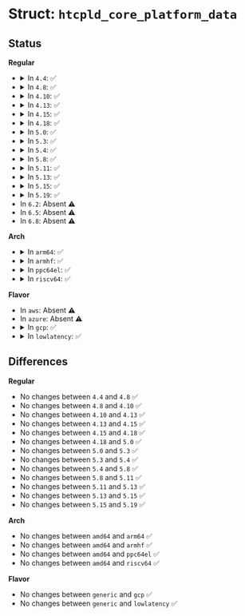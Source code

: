 # Struct: <code>htcpld_core_platform_data</code>

## Status
<b>Regular</b>
<ul>
<li>
<details>
<summary>In <code>4.4</code>: ✅</summary>

```c
struct htcpld_core_platform_data {
    unsigned int int_reset_gpio_hi;
    unsigned int int_reset_gpio_lo;
    unsigned int i2c_adapter_id;
    struct htcpld_chip_platform_data *chip;
    unsigned int num_chip;
};
```
</details>
</li>
<li>
<details>
<summary>In <code>4.8</code>: ✅</summary>

```c
struct htcpld_core_platform_data {
    unsigned int int_reset_gpio_hi;
    unsigned int int_reset_gpio_lo;
    unsigned int i2c_adapter_id;
    struct htcpld_chip_platform_data *chip;
    unsigned int num_chip;
};
```
</details>
</li>
<li>
<details>
<summary>In <code>4.10</code>: ✅</summary>

```c
struct htcpld_core_platform_data {
    unsigned int int_reset_gpio_hi;
    unsigned int int_reset_gpio_lo;
    unsigned int i2c_adapter_id;
    struct htcpld_chip_platform_data *chip;
    unsigned int num_chip;
};
```
</details>
</li>
<li>
<details>
<summary>In <code>4.13</code>: ✅</summary>

```c
struct htcpld_core_platform_data {
    unsigned int int_reset_gpio_hi;
    unsigned int int_reset_gpio_lo;
    unsigned int i2c_adapter_id;
    struct htcpld_chip_platform_data *chip;
    unsigned int num_chip;
};
```
</details>
</li>
<li>
<details>
<summary>In <code>4.15</code>: ✅</summary>

```c
struct htcpld_core_platform_data {
    unsigned int int_reset_gpio_hi;
    unsigned int int_reset_gpio_lo;
    unsigned int i2c_adapter_id;
    struct htcpld_chip_platform_data *chip;
    unsigned int num_chip;
};
```
</details>
</li>
<li>
<details>
<summary>In <code>4.18</code>: ✅</summary>

```c
struct htcpld_core_platform_data {
    unsigned int int_reset_gpio_hi;
    unsigned int int_reset_gpio_lo;
    unsigned int i2c_adapter_id;
    struct htcpld_chip_platform_data *chip;
    unsigned int num_chip;
};
```
</details>
</li>
<li>
<details>
<summary>In <code>5.0</code>: ✅</summary>

```c
struct htcpld_core_platform_data {
    unsigned int int_reset_gpio_hi;
    unsigned int int_reset_gpio_lo;
    unsigned int i2c_adapter_id;
    struct htcpld_chip_platform_data *chip;
    unsigned int num_chip;
};
```
</details>
</li>
<li>
<details>
<summary>In <code>5.3</code>: ✅</summary>

```c
struct htcpld_core_platform_data {
    unsigned int int_reset_gpio_hi;
    unsigned int int_reset_gpio_lo;
    unsigned int i2c_adapter_id;
    struct htcpld_chip_platform_data *chip;
    unsigned int num_chip;
};
```
</details>
</li>
<li>
<details>
<summary>In <code>5.4</code>: ✅</summary>

```c
struct htcpld_core_platform_data {
    unsigned int int_reset_gpio_hi;
    unsigned int int_reset_gpio_lo;
    unsigned int i2c_adapter_id;
    struct htcpld_chip_platform_data *chip;
    unsigned int num_chip;
};
```
</details>
</li>
<li>
<details>
<summary>In <code>5.8</code>: ✅</summary>

```c
struct htcpld_core_platform_data {
    unsigned int int_reset_gpio_hi;
    unsigned int int_reset_gpio_lo;
    unsigned int i2c_adapter_id;
    struct htcpld_chip_platform_data *chip;
    unsigned int num_chip;
};
```
</details>
</li>
<li>
<details>
<summary>In <code>5.11</code>: ✅</summary>

```c
struct htcpld_core_platform_data {
    unsigned int int_reset_gpio_hi;
    unsigned int int_reset_gpio_lo;
    unsigned int i2c_adapter_id;
    struct htcpld_chip_platform_data *chip;
    unsigned int num_chip;
};
```
</details>
</li>
<li>
<details>
<summary>In <code>5.13</code>: ✅</summary>

```c
struct htcpld_core_platform_data {
    unsigned int int_reset_gpio_hi;
    unsigned int int_reset_gpio_lo;
    unsigned int i2c_adapter_id;
    struct htcpld_chip_platform_data *chip;
    unsigned int num_chip;
};
```
</details>
</li>
<li>
<details>
<summary>In <code>5.15</code>: ✅</summary>

```c
struct htcpld_core_platform_data {
    unsigned int int_reset_gpio_hi;
    unsigned int int_reset_gpio_lo;
    unsigned int i2c_adapter_id;
    struct htcpld_chip_platform_data *chip;
    unsigned int num_chip;
};
```
</details>
</li>
<li>
<details>
<summary>In <code>5.19</code>: ✅</summary>

```c
struct htcpld_core_platform_data {
    unsigned int int_reset_gpio_hi;
    unsigned int int_reset_gpio_lo;
    unsigned int i2c_adapter_id;
    struct htcpld_chip_platform_data *chip;
    unsigned int num_chip;
};
```
</details>
</li>
<li>
In <code>6.2</code>: Absent ⚠️
</li>
<li>
In <code>6.5</code>: Absent ⚠️
</li>
<li>
In <code>6.8</code>: Absent ⚠️
</li>
</ul>
<b>Arch</b>
<ul>
<li>
<details>
<summary>In <code>arm64</code>: ✅</summary>

```c
struct htcpld_core_platform_data {
    unsigned int int_reset_gpio_hi;
    unsigned int int_reset_gpio_lo;
    unsigned int i2c_adapter_id;
    struct htcpld_chip_platform_data *chip;
    unsigned int num_chip;
};
```
</details>
</li>
<li>
<details>
<summary>In <code>armhf</code>: ✅</summary>

```c
struct htcpld_core_platform_data {
    unsigned int int_reset_gpio_hi;
    unsigned int int_reset_gpio_lo;
    unsigned int i2c_adapter_id;
    struct htcpld_chip_platform_data *chip;
    unsigned int num_chip;
};
```
</details>
</li>
<li>
<details>
<summary>In <code>ppc64el</code>: ✅</summary>

```c
struct htcpld_core_platform_data {
    unsigned int int_reset_gpio_hi;
    unsigned int int_reset_gpio_lo;
    unsigned int i2c_adapter_id;
    struct htcpld_chip_platform_data *chip;
    unsigned int num_chip;
};
```
</details>
</li>
<li>
<details>
<summary>In <code>riscv64</code>: ✅</summary>

```c
struct htcpld_core_platform_data {
    unsigned int int_reset_gpio_hi;
    unsigned int int_reset_gpio_lo;
    unsigned int i2c_adapter_id;
    struct htcpld_chip_platform_data *chip;
    unsigned int num_chip;
};
```
</details>
</li>
</ul>
<b>Flavor</b>
<ul>
<li>
In <code>aws</code>: Absent ⚠️
</li>
<li>
In <code>azure</code>: Absent ⚠️
</li>
<li>
<details>
<summary>In <code>gcp</code>: ✅</summary>

```c
struct htcpld_core_platform_data {
    unsigned int int_reset_gpio_hi;
    unsigned int int_reset_gpio_lo;
    unsigned int i2c_adapter_id;
    struct htcpld_chip_platform_data *chip;
    unsigned int num_chip;
};
```
</details>
</li>
<li>
<details>
<summary>In <code>lowlatency</code>: ✅</summary>

```c
struct htcpld_core_platform_data {
    unsigned int int_reset_gpio_hi;
    unsigned int int_reset_gpio_lo;
    unsigned int i2c_adapter_id;
    struct htcpld_chip_platform_data *chip;
    unsigned int num_chip;
};
```
</details>
</li>
</ul>

## Differences
<b>Regular</b>
<ul>
<li>
No changes between <code>4.4</code> and <code>4.8</code> ✅
</li>
<li>
No changes between <code>4.8</code> and <code>4.10</code> ✅
</li>
<li>
No changes between <code>4.10</code> and <code>4.13</code> ✅
</li>
<li>
No changes between <code>4.13</code> and <code>4.15</code> ✅
</li>
<li>
No changes between <code>4.15</code> and <code>4.18</code> ✅
</li>
<li>
No changes between <code>4.18</code> and <code>5.0</code> ✅
</li>
<li>
No changes between <code>5.0</code> and <code>5.3</code> ✅
</li>
<li>
No changes between <code>5.3</code> and <code>5.4</code> ✅
</li>
<li>
No changes between <code>5.4</code> and <code>5.8</code> ✅
</li>
<li>
No changes between <code>5.8</code> and <code>5.11</code> ✅
</li>
<li>
No changes between <code>5.11</code> and <code>5.13</code> ✅
</li>
<li>
No changes between <code>5.13</code> and <code>5.15</code> ✅
</li>
<li>
No changes between <code>5.15</code> and <code>5.19</code> ✅
</li>
</ul>
<b>Arch</b>
<ul>
<li>
No changes between <code>amd64</code> and <code>arm64</code> ✅
</li>
<li>
No changes between <code>amd64</code> and <code>armhf</code> ✅
</li>
<li>
No changes between <code>amd64</code> and <code>ppc64el</code> ✅
</li>
<li>
No changes between <code>amd64</code> and <code>riscv64</code> ✅
</li>
</ul>
<b>Flavor</b>
<ul>
<li>
No changes between <code>generic</code> and <code>gcp</code> ✅
</li>
<li>
No changes between <code>generic</code> and <code>lowlatency</code> ✅
</li>
</ul>
